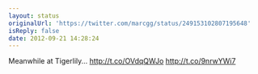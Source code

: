 ```yaml
---
layout: status
originalUrl: 'https://twitter.com/marcgg/status/249153102807195648'
isReply: false
date: 2012-09-21 14:28:24
---
```


Meanwhile at Tigerlily... http://t.co/OVdqQWJo http://t.co/9nrwYWi7
